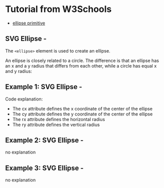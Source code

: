 # Tutorial from W3Schools

* [ellipse primitive](https://www.w3schools.com/graphics/svg_ellipse.asp)




## SVG Ellipse - <ellipse>

The `<ellipse>` element is used to create an ellipse.

An ellipse is closely related to a circle. The difference is that an ellipse has an x and a y radius that differs from each other, while a circle has equal x and y radius:




## Example 1: SVG Ellipse - <ellipse>

Code explanation:

* The cx attribute defines the x coordinate of the center of the ellipse
* The cy attribute defines the y coordinate of the center of the ellipse
* The rx attribute defines the horizontal radius
* The ry attribute defines the vertical radius




## Example 2: SVG Ellipse - <ellipse>

no explanation




## Example 3: SVG Ellipse - <ellipse>

no explanation





